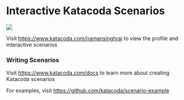 # Interactive Katacoda Scenarios

[![](http://shields.katacoda.com/katacoda/namansinghraj/count.svg)](https://www.katacoda.com/namansinghraj "Get your profile on Katacoda.com")

Visit https://www.katacoda.com/namansinghraj to view the profile and interactive scenarios

### Writing Scenarios
Visit https://www.katacoda.com/docs to learn more about creating Katacoda scenarios

For examples, visit https://github.com/katacoda/scenario-example
